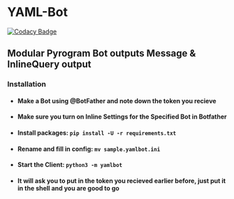 # YAML-Bot
[![Codacy Badge](https://app.codacy.com/project/badge/Grade/692cfee9029c4aabb2471b7f149590fa)](https://www.codacy.com/manual/AmaanAhmed/YAML-Bot/dashboard?utm_source=github.com&amp;utm_medium=referral&amp;utm_content=pokurt/YAML-Bot&amp;utm_campaign=Badge_Grade)

## Modular Pyrogram Bot outputs Message & InlineQuery output

### Installation
- #### Make a Bot using @BotFather and note down the token you recieve
- #### Make sure you turn on Inline Settings for the Specified Bot in Botfather
- #### Install packages: `pip install -U -r requirements.txt`
- #### Rename and fill in config: `mv sample.yamlbot.ini`
- #### Start the Client: `python3 -m yamlbot`
- #### It will ask you to put in the token you recieved earlier before, just put it in the shell and you are good to go